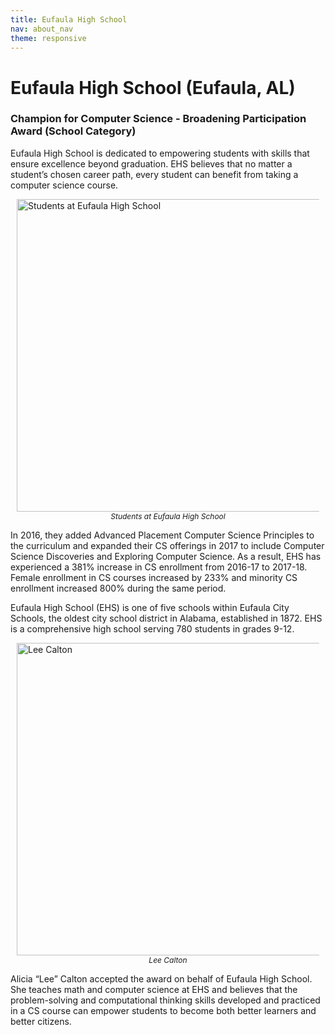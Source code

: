 ```yaml
---
title: Eufaula High School
nav: about_nav
theme: responsive
---
```


<a id="top"></a>

# Eufaula High School (Eufaula, AL)

### Champion for Computer Science - Broadening Participation Award (School Category)

Eufaula High School is dedicated to empowering students with skills that ensure excellence beyond graduation. EHS believes that no matter a student’s chosen career path, every student can benefit from taking a computer science course.

<figure style="margin:10px">
  <img src="/images/awards/fit-500/ehs_students.jpg" style="display:block;margin:0 auto" width=500 alt="Students at Eufaula High School" />
  <figcaption style="text-align:center;font-style:italic;font-size:12px">
    Students at Eufaula High School
  </figcaption>
</figure>

In 2016, they added Advanced Placement Computer Science Principles to the curriculum and expanded their CS offerings in 2017 to include Computer Science Discoveries and Exploring Computer Science. As a result, EHS has experienced a 381% increase in CS enrollment from 2016-17 to 2017-18. Female enrollment in CS courses increased by 233% and minority CS enrollment increased 800% during the same period.

Eufaula High School (EHS) is one of five schools within Eufaula City Schools, the oldest city school district in Alabama, established in 1872. EHS is a comprehensive high school serving 780 students in grades 9-12.  

<figure style="margin:10px">
  <img src="/images/awards/fit-500/ehs_rep_lee_calton.jpg" style="display:block;margin:0 auto" width=500 alt="Lee Calton" />
  <figcaption style="text-align:center;font-style:italic;font-size:12px">Lee Calton</figcaption>
</figure>

Alicia “Lee” Calton accepted the award on behalf of Eufaula High School. She teaches math and computer science at EHS and believes that the problem-solving and computational thinking skills developed and practiced in a CS course can empower students to become both better learners and better citizens.
